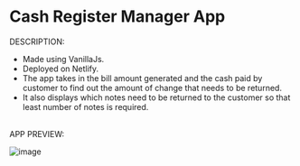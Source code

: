 # Cash Register Manager App


DESCRIPTION:
- Made using VanillaJs.
- Deployed on Netlify.
- The app takes in the bill amount generated and the cash paid by customer to find out the amount of change that needs to be returned.
- It also displays which notes need to be returned to the customer so that least number of notes is required.

<br>
APP PREVIEW:
<br>

![image](https://user-images.githubusercontent.com/64693025/133595674-30f8ab9e-7761-4acc-83b1-24385bfb1a7f.png)


